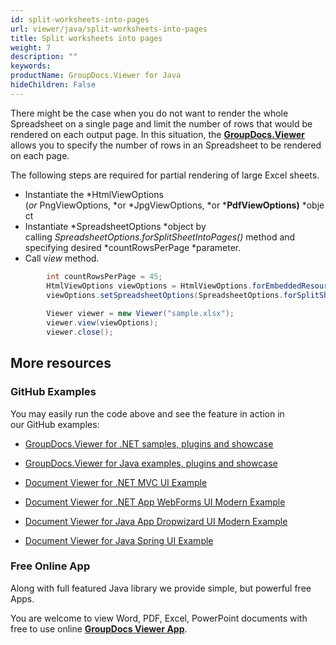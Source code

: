 ```yaml
---
id: split-worksheets-into-pages
url: viewer/java/split-worksheets-into-pages
title: Split worksheets into pages
weight: 7
description: ""
keywords: 
productName: GroupDocs.Viewer for Java
hideChildren: False
---
```

There might be the case when you do not want to render the whole Spreadsheet on a single page and limit the number of rows that would be rendered on each output page. In this situation, the [**GroupDocs.Viewer**](https://products.groupdocs.com/viewer/java) allows you to specify the number of rows in an Spreadsheet to be rendered on each page.

The following steps are required for partial rendering of large Excel sheets.

*   Instantiate the *HtmlViewOptions (*or* PngViewOptions, *or *JpgViewOptions, *or ***PdfViewOptions)** *object
*   Instantiate *SpreadsheetOptions *object by calling *SpreadsheetOptions.forSplitSheetIntoPages()* method and specifying desired *countRowsPerPage *parameter.
*   Call v*iew* method.

```csharp
        int countRowsPerPage = 45;
        HtmlViewOptions viewOptions = HtmlViewOptions.forEmbeddedResources("page_{0}.html");
        viewOptions.setSpreadsheetOptions(SpreadsheetOptions.forSplitSheetIntoPages(countRowsPerPage));
 
        Viewer viewer = new Viewer("sample.xlsx");
        viewer.view(viewOptions);
        viewer.close();
```

## More resources

### GitHub Examples

You may easily run the code above and see the feature in action in our GitHub examples:

*   [GroupDocs.Viewer for .NET samples, plugins and showcase](https://github.com/groupdocs-viewer/GroupDocs.Viewer-for-.NET)
    
*   [GroupDocs.Viewer for Java examples, plugins and showcase](https://github.com/groupdocs-viewer/GroupDocs.Viewer-for-Java)
    
*   [Document Viewer for .NET MVC UI Example](https://github.com/groupdocs-viewer/GroupDocs.Viewer-for-.NET-MVC) 
    
*   [Document Viewer for .NET App WebForms UI Modern Example](https://github.com/groupdocs-viewer/GroupDocs.Viewer-for-.NET-WebForms)
    
*   [Document Viewer for Java App Dropwizard UI Modern Example](https://github.com/groupdocs-viewer/GroupDocs.Viewer-for-Java-Dropwizard)
    
*   [Document Viewer for Java Spring UI Example](https://github.com/groupdocs-viewer/GroupDocs.Viewer-for-Java-Spring)
    

### Free Online App

Along with full featured Java library we provide simple, but powerful free Apps.

You are welcome to view Word, PDF, Excel, PowerPoint documents with free to use online **[GroupDocs Viewer App](https://products.groupdocs.app/viewer)**.
